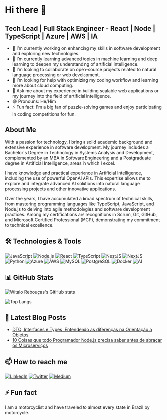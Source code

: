 # Hi there 👋

## Tech Lead | Full Stack Engineer - React | Node | TypeScript | Azure | AWS | IA

- 🔭 I’m currently working on enhancing my skills in software development and exploring new technologies.
- 🌱 I’m currently learning advanced topics in machine learning and deep learning to deepen my understanding of artificial intelligence.
- 👯 I’m looking to collaborate on open-source projects related to natural language processing or web development.
- 🤔 I’m looking for help with optimizing my coding workflow and learning more about cloud computing.
- 💬 Ask me about my experience in building scalable web applications or my journey into the field of artificial intelligence.
- 😄 Pronouns: He/Him
- ⚡ Fun fact: I'm a big fan of puzzle-solving games and enjoy participating in coding competitions for fun.

## About Me

With a passion for technology, I bring a solid academic background and extensive experience in software development. My journey includes a Bachelor's Degree in Technology in Systems Analysis and Development, complemented by an MBA in Software Engineering and a Postgraduate degree in Artificial Intelligence, areas in which I excel.

I have knowledge and practical experience in Artificial Intelligence, including the use of powerful OpenAI APIs. This expertise allows me to explore and integrate advanced AI solutions into natural language processing projects and other innovative applications.

Over the years, I have accumulated a broad spectrum of technical skills, from mastering programming languages like TypeScript, JavaScript, and Node.js to delving into agile methodologies and software development practices. Among my certifications are recognitions in Scrum, Git, GitHub, and Microsoft Certified Professional (MCP), demonstrating my commitment to technical excellence.

## 🛠️ Technologies & Tools

![JavaScript](https://img.shields.io/badge/-JavaScript-333333?style=flat&logo=javascript)
![Node.js](https://img.shields.io/badge/-Node.js-333333?style=flat&logo=node.js)
![React](https://img.shields.io/badge/-React-333333?style=flat&logo=react)
![TypeScript](https://img.shields.io/badge/-TypeScript-333333?style=flat&logo=typescript)
![NestJS](https://img.shields.io/badge/-NestJS-333333?style=flat&logo=nestjs)
![NextJS](https://img.shields.io/badge/-NextJS-333333?style=flat&logo=next.js)
![Python](https://img.shields.io/badge/-python-333333?style=flat&logo=python)
![Azure](https://img.shields.io/badge/-Azure-333333?style=flat&logo=microsoftazure)
![AWS](https://img.shields.io/badge/-AWS-333333?style=flat&logo=amazonwebservices)
![MySQL](https://img.shields.io/badge/-MySQL-333333?style=flat&logo=mysql)
![PostgreSQL](https://img.shields.io/badge/-PostgreSQL-333333?style=flat&logo=postgresql)
![Docker](https://img.shields.io/badge/-Docker-333333?style=flat&logo=docker)
![AI](https://img.shields.io/badge/-AI-333333?style=flat&logo=googlecolab)

## 📊 GitHub Stats

![Witalo Rebouças's GitHub stats](https://github-readme-stats.vercel.app/api?username=tiloreboucas&show_icons=true&theme=radical)

![Top Langs](https://github-readme-stats.vercel.app/api/top-langs/?username=tiloreboucas&layout=compact&theme=radical)

## 📝 Latest Blog Posts

- [DTO, Interfaces e Types, Entendendo as diferenças na Orientação a Objetos](https://medium.com/@tiloreboucas/dto-interfaces-e-types-4646ce9dfd1a)
- [10 Coisas que todo Programador Node.js precisa saber antes de abraçar os Microserviços](https://medium.com/@tiloreboucas/10-coisas-que-todo-programador-node-js-precisa-saber-antes-de-abra%C3%A7ar-os-microservi%C3%A7os-177c94fb2d41)

## 📫 How to reach me

[![LinkedIn](https://img.shields.io/badge/LinkedIn-%230077B5.svg?&style=flat-square&logo=linkedin&logoColor=white)](https://www.linkedin.com/in/witaloreboucas)
[![Twitter](https://img.shields.io/badge/Twitter-%231DA1F2.svg?&style=flat-square&logo=twitter&logoColor=white)](https://twitter.com/tiloreboucas)
[![Medium](https://img.shields.io/badge/Medium-%23000000.svg?&style=flat-square&logo=Medium&logoColor=white)](https://medium.com/@tiloreboucas)

## ⚡ Fun fact

I am a motorcyclist and have traveled to almost every state in Brazil by motorcycle.
